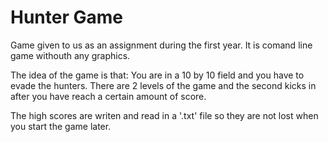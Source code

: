 Hunter Game
=====

 Game given to us as an assignment during the first year.
 It is comand line game withouth any graphics.
 
 The idea of the game is that:
 You are in a 10 by 10 field and you have to evade the hunters.
 There are 2 levels of the game and the second kicks in after
 you have reach a certain amount of score.
 
 The high scores are writen and read in a '.txt' file so they are
 not lost when you start the game later.
